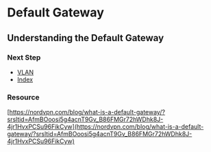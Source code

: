 # Default Gateway

## Understanding the Default Gateway

### Next Step
- [VLAN]()
- [Index](https://github.com/Sisu-Sus/CyberSec-RoadMap/blob/main/index.md)

### Resource
[https://nordvpn.com/blog/what-is-a-default-gateway/?srsltid=AfmBOoosi5g4acnT9Gv_B86FMGr72hWDhk8J-4jr1HvxPCSu96FikCyw](https://nordvpn.com/blog/what-is-a-default-gateway/?srsltid=AfmBOoosi5g4acnT9Gv_B86FMGr72hWDhk8J-4jr1HvxPCSu96FikCyw)
